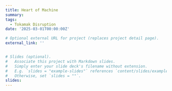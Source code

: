 ```yaml
---
title: Heart of Machine
summary: 
tags:
  - Tokamak Disruption
date: '2025-03-01T00:00:00Z'

# Optional external URL for project (replaces project detail page).
external_link: ''


# Slides (optional).
#   Associate this project with Markdown slides.
#   Simply enter your slide deck's filename without extension.
#   E.g. `slides = "example-slides"` references `content/slides/example-slides.md`.
#   Otherwise, set `slides = ""`.
slides: 
---
```

